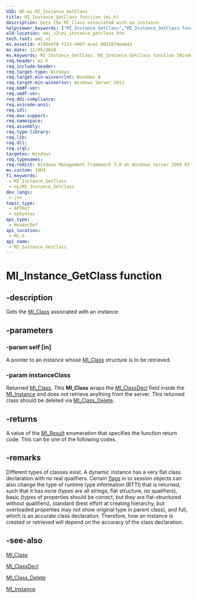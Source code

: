 ```yaml
---
UID: NF:mi.MI_Instance_GetClass
title: MI_Instance_GetClass function (mi.h)
description: Gets the MI_Class associated with an instance.
helpviewer_keywords: ["MI_Instance_GetClass","MI_Instance_GetClass function [Windows Management Infrastructure (MI)]","mi/MI_Instance_GetClass","wmi_v2.mi_instance_getclass"]
old-location: wmi_v2\mi_instance_getclass.htm
tech.root: wmi_v2
ms.assetid: 4799e9f0-f233-499f-acec-9041074eab42
ms.date: 12/05/2018
ms.keywords: MI_Instance_GetClass, MI_Instance_GetClass function [Windows Management Infrastructure (MI)], mi/MI_Instance_GetClass, wmi_v2.mi_instance_getclass
req.header: mi.h
req.include-header: 
req.target-type: Windows
req.target-min-winverclnt: Windows 8
req.target-min-winversvr: Windows Server 2012
req.kmdf-ver: 
req.umdf-ver: 
req.ddi-compliance: 
req.unicode-ansi: 
req.idl: 
req.max-support: 
req.namespace: 
req.assembly: 
req.type-library: 
req.lib: 
req.dll: 
req.irql: 
targetos: Windows
req.typenames: 
req.redist: Windows Management Framework 3.0 on Windows Server 2008 R2 with SP1,     Windows 7 with SP1, and Windows Server 2008 with SP2
ms.custom: 19H1
f1_keywords:
 - MI_Instance_GetClass
 - mi/MI_Instance_GetClass
dev_langs:
 - c++
topic_type:
 - APIRef
 - kbSyntax
api_type:
 - HeaderDef
api_location:
 - Mi.h
api_name:
 - MI_Instance_GetClass
---
```


# MI_Instance_GetClass function


## -description

Gets the <a href="https://docs.microsoft.com/windows/desktop/api/mi/ns-mi-mi_class">MI_Class</a> associated with an 
     instance.

## -parameters

### -param self [in]

A pointer to an instance whose <a href="https://docs.microsoft.com/windows/desktop/api/mi/ns-mi-mi_class">MI_Class</a> structure is 
      to be retrieved.

### -param instanceClass

Returned <a href="https://docs.microsoft.com/windows/desktop/api/mi/ns-mi-mi_class">MI_Class</a>. This 
      <b>MI_Class</b> wraps the 
      <a href="https://docs.microsoft.com/windows/desktop/api/mi/ns-mi-mi_classdecl">MI_ClassDecl</a> field inside the 
      <a href="https://docs.microsoft.com/windows/desktop/api/mi/ns-mi-mi_instance">MI_Instance</a> and does not retrieve anything from the 
      server. This returned class should be deleted via 
      <a href="https://docs.microsoft.com/previous-versions/windows/desktop/api/mi/nf-mi-mi_class_delete">MI_Class_Delete</a>.

## -returns

A value of the <a href="https://docs.microsoft.com/windows/desktop/api/mi/ne-mi-mi_result">MI_Result</a> enumeration that specifies 
      the function return code. This can be one of the following codes.

## -remarks

Different types of classes exist. A dynamic instance has a very flat class declaration with no real 
    qualifiers. Certain 
    <a href="https://docs.microsoft.com/previous-versions/windows/desktop/wmi_v2/mi-flags">flags</a> in to 
    session objects can also change the type of runtime type information (RTTI) that is returned, such that it has 
    none (types are all strings, flat structure, no qualifiers), basic (types of properties should be correct, but 
    they are flat-structured without qualifiers), standard (best effort at creating hierarchy, but overloaded 
    properties may not show original type in parent class), and full, which is an accurate class declaration. 
    Therefore, how an instance is created or retrieved will depend on the accuracy of the class declaration.

## -see-also

<a href="https://docs.microsoft.com/windows/desktop/api/mi/ns-mi-mi_class">MI_Class</a>



<a href="https://docs.microsoft.com/windows/desktop/api/mi/ns-mi-mi_classdecl">MI_ClassDecl</a>



<a href="https://docs.microsoft.com/previous-versions/windows/desktop/api/mi/nf-mi-mi_class_delete">MI_Class_Delete</a>



<a href="https://docs.microsoft.com/windows/desktop/api/mi/ns-mi-mi_instance">MI_Instance</a>

